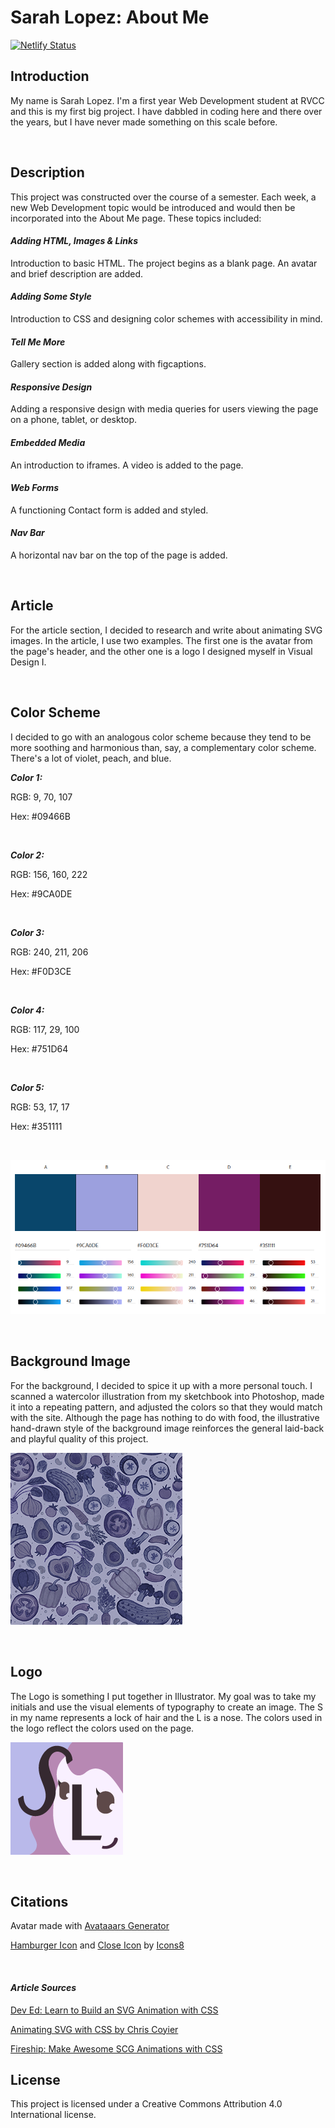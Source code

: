 # Sarah Lopez: About Me

[![Netlify Status](https://api.netlify.com/api/v1/badges/fdfc4563-c6fc-4dad-a5c0-b33014ac0772/deploy-status)](https://app.netlify.com/sites/about-me-craterellus/deploys)

## **Introduction**

<a id="introduction"></a>

My name is Sarah Lopez. I'm a first year Web Development student at RVCC and this is my first big project. I have dabbled in coding here and there over the years, but I have never made something on this scale before.

<br>

## **Description**

This project was constructed over the course of a semester. Each week, a new Web Development topic would be introduced and would then be incorporated into the About Me page. These topics included:

#### _Adding HTML, Images & Links_

Introduction to basic HTML. The project begins as a blank page. An avatar and brief description are added.

#### _Adding Some Style_

Introduction to CSS and designing color schemes with accessibility in mind.

#### _Tell Me More_

Gallery section is added along with figcaptions.

#### _Responsive Design_

Adding a responsive design with media queries for users viewing the page on a phone, tablet, or desktop.

#### _Embedded Media_

An introduction to iframes. A video is added to the page.

#### _Web Forms_

A functioning Contact form is added and styled.

#### _Nav Bar_

A horizontal nav bar on the top of the page is added.

<br>

## **Article**

For the article section, I decided to research and write about animating SVG images. In the article, I use two examples. The first one is the avatar from the page's header, and the other one is a logo I designed myself in Visual Design I.

<br>

## **Color Scheme**

I decided to go with an analogous color scheme because they tend to be more soothing and harmonious than, say, a complementary color scheme. There's a lot of violet, peach, and blue.

**_Color 1:_**

RGB: 9, 70, 107

Hex: #09466B

<br>

**_Color 2:_**

RGB: 156, 160, 222

Hex: #9CA0DE

<br>

**_Color 3:_**

RGB: 240, 211, 206

Hex: #F0D3CE

<br>

**_Color 4:_**

RGB: 117, 29, 100

Hex: #751D64

<br>

**_Color 5:_**

RGB: 53, 17, 17

Hex: #351111

<br>

![An image of the website colors](./img/color_palette.png)

<br>

## **Background Image**

For the background, I decided to spice it up with a more personal touch. I scanned a watercolor illustration from my sketchbook into Photoshop, made it into a repeating pattern, and adjusted the colors so that they would match with the site. Although the page has nothing to do with food, the illustrative hand-drawn style of the background image reinforces the general laid-back and playful quality of this project.

![An illustration of various fruits and vegetables](./img/foodpattern_small.jpg)

<br>

## **Logo**

The Logo is something I put together in Illustrator. My goal was to take my initials and use the visual elements of typography to create an image. The S in my name represents a lock of hair and the L is a nose. The colors used in the logo reflect the colors used on the page.

![The website logo](./img/aboutme_logo.png)

<br>

## **Citations**

Avatar made with [Avataaars Generator](https://getavataaars.com/)

[Hamburger Icon](https://icons8.com/icon/82749/hamburger-menu) and [Close Icon](https://icons8.com/icon/43529/close) by [Icons8](https://icons8.com/)

<br>

#### _Article Sources_

[Dev Ed: Learn to Build an SVG Animation with CSS](https://www.youtube.com/watch?v=gWai7fYp9PY)

[Animating SVG with CSS by Chris Coyier](https://css-tricks.com/animating-svg-css/)

[Fireship: Make Awesome SCG Animations with CSS](https://www.youtube.com/watch?v=UTHgr6NLeEw)

## **License**

This project is licensed under a Creative Commons Attribution 4.0 International license.
